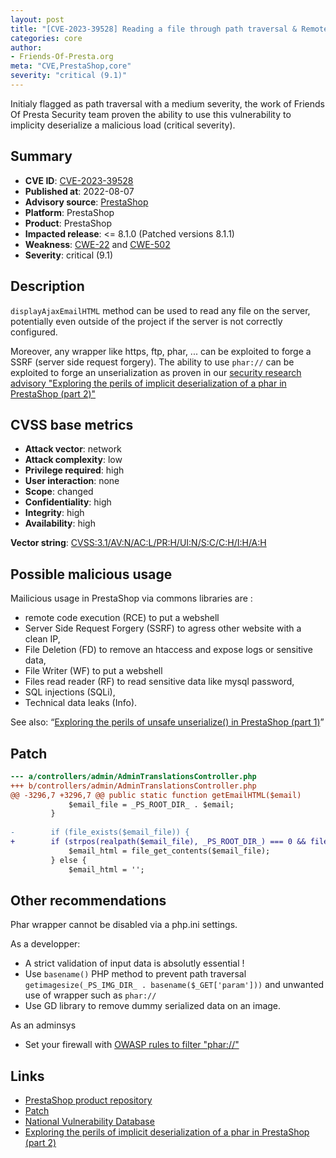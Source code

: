 ```yaml
---
layout: post
title: "[CVE-2023-39528] Reading a file through path traversal & Remote Code Execution via unsafe deserialization"
categories: core
author:
- Friends-Of-Presta.org
meta: "CVE,PrestaShop,core"
severity: "critical (9.1)"
---
```


Initialy flagged as path traversal with a medium severity, the work of Friends Of Presta Security team proven the ability to use this vulnerability to implicity deserialize a malicious load (critical severity).

## Summary

* **CVE ID**: [CVE-2023-39528](https://cve.mitre.org/cgi-bin/cvename.cgi?name=CVE-2023-39528)
* **Published at**: 2022-08-07
* **Advisory source**: [PrestaShop](https://github.com/PrestaShop/PrestaShop/security/advisories/GHSA-hpf4-v7v2-95p2)
* **Platform**: PrestaShop
* **Product**: PrestaShop
* **Impacted release**: <= 8.1.0 (Patched versions 8.1.1)
* **Weakness**: [CWE-22](https://www.cvedetails.com/cwe-details/22/cwe.html) and [CWE-502](https://www.cvedetails.com/cwe-details/502/cwe.html)
* **Severity**: critical (9.1)


## Description

`displayAjaxEmailHTML` method can be used to read any file on the server, potentially even outside of the project if the server is not correctly configured.

Moreover, any wrapper like https, ftp, phar, ... can be exploited to forge a SSRF (server side request forgery). The ability to use `phar://` can be exploited to forge an unserialization 
as proven in our [security research advisory "Exploring the perils of implicit deserialization of a phar in PrestaShop (part 2)"](https://security.friendsofpresta.org/research/2023/09/04/deserialization-untrusted-data-CWE-502-part2.html)


## CVSS base metrics

* **Attack vector**: network
* **Attack complexity**: low
* **Privilege required**: high
* **User interaction**: none
* **Scope**: changed
* **Confidentiality**: high
* **Integrity**: high
* **Availability**: high

**Vector string**: [CVSS:3.1/AV:N/AC:L/PR:H/UI:N/S:C/C:H/I:H/A:H](https://nvd.nist.gov/vuln-metrics/cvss/v3-calculator?vector=AV:N/AC:L/PR:H/UI:N/S:C/C:H/I:H/A:H)


## Possible malicious usage

Mailicious usage in PrestaShop via commons libraries are :
* remote code execution (RCE) to put a webshell
* Server Side Request Forgery (SSRF) to agress other website with a clean IP, 
* File Deletion (FD) to remove an htaccess and expose logs or sensitive data,
* File Writer (WF) to put a webshell
* Files read reader (RF) to read sensitive data like mysql password,
* SQL injections (SQLi),
* Technical data leaks (Info).

See also: “[Exploring the perils of unsafe unserialize() in PrestaShop (part 1)](https://security.friendsofpresta.org/research/2023/08/28/deserialization-untrusted-data-CWE-502-part1.html#malicious-usage-through-prestashop-dependencies)”

## Patch

```diff
--- a/controllers/admin/AdminTranslationsController.php
+++ b/controllers/admin/AdminTranslationsController.php
@@ -3296,7 +3296,7 @@ public static function getEmailHTML($email)
             $email_file = _PS_ROOT_DIR_ . $email;
         }
 
-        if (file_exists($email_file)) {
+        if (strpos(realpath($email_file), _PS_ROOT_DIR_) === 0 && file_exists($email_file)) {
             $email_html = file_get_contents($email_file);
         } else {
             $email_html = '';
```

## Other recommendations


Phar wrapper cannot be disabled via a php.ini settings.

As a developper:
* A strict validation of input data is absolutly essential !
* Use `basename()` PHP method to prevent path traversal `getimagesize(_PS_IMG_DIR_ . basename($_GET['param']))` and unwanted use of wrapper such as `phar://`
* Use GD library to remove dummy serialized data on an image.

As an adminsys
* Set your firewall with [OWASP rules to filter "phar://"](https://github.com/coreruleset/coreruleset/blob/e36f27e1429a841e91996f4a521d40c996ec74eb/rules/REQUEST-933-APPLICATION-ATTACK-PHP.conf#L213)



## Links

* [PrestaShop product repository](https://github.com/PrestaShop/PrestaShop/security/advisories/GHSA-hpf4-v7v2-95p2)
* [Patch](https://github.com/PrestaShop/PrestaShop/commit/11de3a84322fa4ecd0995ac40d575db61804724c.patch)
* [National Vulnerability Database](https://nvd.nist.gov/vuln/detail/CVE-2023-39528)
* [Exploring the perils of implicit deserialization of a phar in PrestaShop (part 2)](https://security.friendsofpresta.org/research/2023/09/04/deserialization-untrusted-data-CWE-502-part2.html)
